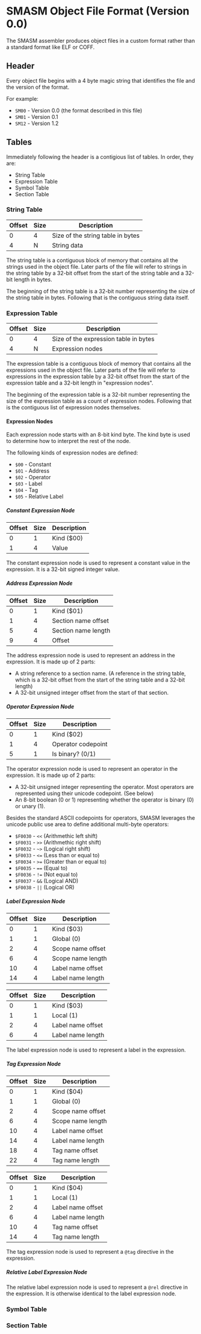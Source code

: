 # SMASM Object File Format (Version 0.0) 

The SMASM assembler produces object files in a custom format rather than
a standard format like ELF or COFF.

## Header

Every object file begins with a 4 byte magic string that identifies the
file and the version of the format.

For example:

* `SM00` - Version 0.0 (the format described in this file)
* `SM01` - Version 0.1
* `SM12` - Version 1.2

## Tables

Immediately following the header is a contigious list of tables.
In order, they are:

* String Table
* Expression Table
* Symbol Table
* Section Table

### String Table

| Offset | Size | Description |
|--------|------|-------------|
| 0      | 4    | Size of the string table in bytes |
| 4      | N    | String data |

The string table is a contiguous block of memory that contains all the strings
used in the object file. Later parts of the file will refer to strings in the
string table by a 32-bit offset from the start of the string table and a 32-bit
length in bytes.

The beginning of the string table is a 32-bit number representing the size of
the string table in bytes. Following that is the contiguous string data itself.

### Expression Table

| Offset | Size | Description                           |
|--------|------|---------------------------------------|
| 0      | 4    | Size of the expression table in bytes |
| 4      | N    | Expression nodes                      |

The expression table is a contiguous block of memory that contains all the
expressions used in the object file. Later parts of the file will refer to
expressions in the expression table by a 32-bit offset from the start of the
expression table and a 32-bit length in "expression nodes".

The beginning of the expression table is a 32-bit number representing the size
of the expression table as a count of expression nodes. Following that is the
contiguous list of expression nodes themselves.

#### Expression Nodes

Each expression node starts with an 8-bit kind byte. The kind byte is used to
determine how to interpret the rest of the node.

The following kinds of expression nodes are defined:

* `$00` - Constant
* `$01` - Address
* `$02` - Operator
* `$03` - Label
* `$04` - Tag
* `$05` - Relative Label

##### Constant Expression Node

| Offset | Size | Description |
|--------|------|-------------|
| 0      | 1    | Kind ($00) |
| 1      | 4    | Value       |

The constant expression node is used to represent a constant value in the
expression. It is a 32-bit signed integer value.

##### Address Expression Node

| Offset | Size | Description         |
|--------|------|---------------------|
| 0      | 1    | Kind ($01)          |
| 1      | 4    | Section name offset |
| 5      | 4    | Section name length |
| 9      | 4    | Offset              |

The address expression node is used to represent an address in the expression.
It is made up of 2 parts:

* A string reference to a section name. (A reference in the string table, 
which is a 32-bit offset from the start of the string table and a 32-bit length)
* A 32-bit unsigned integer offset from the start of that section.

##### Operator Expression Node

| Offset | Size | Description        |
|--------|------|--------------------|
| 0      | 1    | Kind ($02)         |
| 1      | 4    | Operator codepoint |
| 5      | 1    | Is binary? (0/1)   |

The operator expression node is used to represent an operator in the expression.
It is made up of 2 parts:

* A 32-bit unsigned integer representing the operator. Most operators are
represented using their unicode codepoint. (See below)
* An 8-bit boolean (0 or 1) representing whether the operator is binary (0) or
unary (1).

Besides the standard ASCII codepoints for operators, SMASM leverages the unicode
public use area to define additional multi-byte operators:

* `$F0030` - `<<` (Arithmethic left shift) 
* `$F0031` - `>>` (Arithmethic right shift)
* `$F0032` - `~>` (Logical right shift)
* `$F0033` - `<=` (Less than or equal to)
* `$F0034` - `>=` (Greater than or equal to)
* `$F0035` - `==` (Equal to)
* `$F0036` - `!=` (Not equal to)
* `$F0037` - `&&` (Logical AND)
* `$F0038` - `||` (Logical OR)

##### Label Expression Node

| Offset | Size | Description       |
|--------|------|-------------------|
| 0      | 1    | Kind ($03)        |
| 1      | 1    | Global (0)        |
| 2      | 4    | Scope name offset |
| 6      | 4    | Scope name length |
| 10     | 4    | Label name offset |
| 14     | 4    | Label name length |

| Offset | Size | Description       |
|--------|------|-------------------|
| 0      | 1    | Kind ($03)        |
| 1      | 1    | Local (1)         |
| 2      | 4    | Label name offset |
| 6      | 4    | Label name length |

The label expression node is used to represent a label in the expression.

##### Tag Expression Node

| Offset | Size | Description       |
|--------|------|-------------------|
| 0      | 1    | Kind ($04)        |
| 1      | 1    | Global (0)        |
| 2      | 4    | Scope name offset |
| 6      | 4    | Scope name length |
| 10     | 4    | Label name offset |
| 14     | 4    | Label name length |
| 18     | 4    | Tag name offset   |
| 22     | 4    | Tag name length   |

| Offset | Size | Description       |
|--------|------|-------------------|
| 0      | 1    | Kind ($04)        |
| 1      | 1    | Local (1)         |
| 2      | 4    | Label name offset |
| 6      | 4    | Label name length |
| 10     | 4    | Tag name offset   |
| 14     | 4    | Tag name length   |

The tag expression node is used to represent a `@tag` directive in the
expression.

##### Relative Label Expression Node

The relative label expression node is used to represent a `@rel` directive
in the expression. It is otherwise identical to the label expression node.

### Symbol Table

### Section Table
